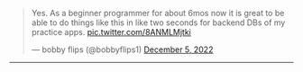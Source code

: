 <blockquote class="twitter-tweet"><p lang="en" dir="ltr">Yes. As a beginner programmer for about 6mos now it is great to be able to do things like this in like two seconds for backend DBs of my practice apps. <a href="https://t.co/8ANMLMjtki">pic.twitter.com/8ANMLMjtki</a></p>&mdash; bobby flips (@bobbyflips1) <a href="https://twitter.com/bobbyflips1/status/1599637569687654400?ref_src=twsrc%5Etfw">December 5, 2022</a></blockquote> 

---

